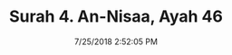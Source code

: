 ---
title       : "Surah 4. An-Nisaa, Ayah 46"
date        : 7/25/2018 2:52:05 PM
draft       : false
type        : "quran"
layout      : "compare"
BookCode    : "CMP"
SurahNumber : "4"
AyahNumber  : "46"
TotalAyah   : "176"
---